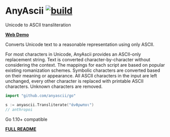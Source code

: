 # AnyAscii [![build](https://travis-ci.com/anyascii/anyascii.svg?branch=master)](https://travis-ci.com/anyascii/anyascii)

Unicode to ASCII transliteration

[**Web Demo**](https://anyascii.com)

Converts Unicode text to a reasonable representation using only ASCII.

For most characters in Unicode, AnyAscii provides an ASCII-only replacement string.
Text is converted character-by-character without considering the context.
The mappings for each script are based on popular existing romanization schemes.
Symbolic characters are converted based on their meaning or appearance.
All ASCII characters in the input are left unchanged,
every other character is replaced with printable ASCII characters.
Unknown characters are removed.

```go
import "github.com/anyascii/go"

s := anyascii.Transliterate("άνθρωποι")
// anthropoi
```

Go 1.10+ compatible

[**FULL README**](https://github.com/anyascii/anyascii)
